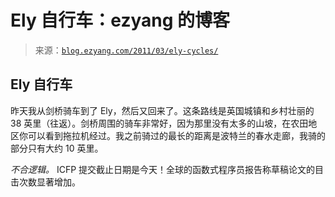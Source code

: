 <!--yml

分类：未分类

日期：2024-07-01 18:17:56

-->

# Ely 自行车：ezyang 的博客

> 来源：[`blog.ezyang.com/2011/03/ely-cycles/`](http://blog.ezyang.com/2011/03/ely-cycles/)

## Ely 自行车

昨天我从剑桥骑车到了 Ely，然后又回来了。这条路线是英国城镇和乡村壮丽的 38 英里（往返）。剑桥周围的骑车非常好，因为那里没有太多的山坡，在农田地区你可以看到拖拉机经过。我之前骑过的最长的距离是波特兰的春水走廊，我骑的部分只有大约 10 英里。

*不合逻辑。* ICFP 提交截止日期是今天！全球的函数式程序员报告称草稿论文的目击次数显著增加。
